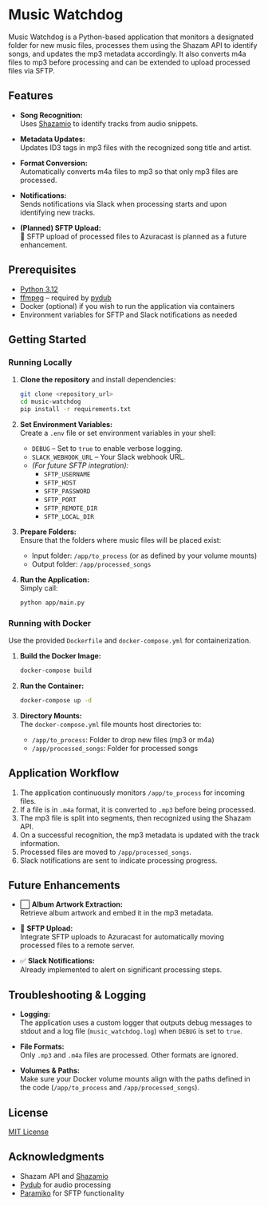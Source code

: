 # Music Watchdog

Music Watchdog is a Python-based application that monitors a designated folder for new music files, processes them using the Shazam API to identify songs, and updates the mp3 metadata accordingly. It also converts m4a files to mp3 before processing and can be extended to upload processed files via SFTP.

## Features

- **Song Recognition:**  
  Uses [Shazamio](https://github.com/MarioVilas/shazamio) to identify tracks from audio snippets.

- **Metadata Updates:**  
  Updates ID3 tags in mp3 files with the recognized song title and artist.

- **Format Conversion:**  
  Automatically converts m4a files to mp3 so that only mp3 files are processed.

- **Notifications:**  
  Sends notifications via Slack when processing starts and upon identifying new tracks.
  
- **(Planned) SFTP Upload:**  
  🚧 SFTP upload of processed files to Azuracast is planned as a future enhancement.

## Prerequisites

- [Python 3.12](https://www.python.org/downloads/)
- [ffmpeg](https://ffmpeg.org/) – required by [pydub](https://github.com/jiaaro/pydub)
- Docker (optional) if you wish to run the application via containers
- Environment variables for SFTP and Slack notifications as needed

## Getting Started

### Running Locally

1. **Clone the repository** and install dependencies:
   ```bash
   git clone <repository_url>
   cd music-watchdog
   pip install -r requirements.txt
   ```

2. **Set Environment Variables:**  
   Create a `.env` file or set environment variables in your shell:
   - `DEBUG` – Set to `true` to enable verbose logging.
   - `SLACK_WEBHOOK_URL` – Your Slack webhook URL.
   - *(For future SFTP integration):*  
     - `SFTP_USERNAME`
     - `SFTP_HOST`
     - `SFTP_PASSWORD`
     - `SFTP_PORT`
     - `SFTP_REMOTE_DIR`
     - `SFTP_LOCAL_DIR`

3. **Prepare Folders:**  
   Ensure that the folders where music files will be placed exist:
   - Input folder: `/app/to_process` (or as defined by your volume mounts)
   - Output folder: `/app/processed_songs`

4. **Run the Application:**  
   Simply call:
   ```bash
   python app/main.py
   ```

### Running with Docker

Use the provided `Dockerfile` and `docker-compose.yml` for containerization.

1. **Build the Docker Image:**
   ```bash
   docker-compose build
   ```

2. **Run the Container:**
   ```bash
   docker-compose up -d
   ```

3. **Directory Mounts:**  
   The `docker-compose.yml` file mounts host directories to:
   - `/app/to_process`: Folder to drop new files (mp3 or m4a)
   - `/app/processed_songs`: Folder for processed songs

## Application Workflow

1. The application continuously monitors `/app/to_process` for incoming files.
2. If a file is in `.m4a` format, it is converted to `.mp3` before being processed.
3. The mp3 file is split into segments, then recognized using the Shazam API.
4. On a successful recognition, the mp3 metadata is updated with the track information.
5. Processed files are moved to `/app/processed_songs`.
6. Slack notifications are sent to indicate processing progress.

## Future Enhancements

- ⬜️ **Album Artwork Extraction:**  
  Retrieve album artwork and embed it in the mp3 metadata.

- 🚧 **SFTP Upload:**  
  Integrate SFTP uploads to Azuracast for automatically moving processed files to a remote server.

- ✅ **Slack Notifications:**  
  Already implemented to alert on significant processing steps.

## Troubleshooting & Logging

- **Logging:**  
  The application uses a custom logger that outputs debug messages to stdout and a log file (`music_watchdog.log`) when `DEBUG` is set to `true`.

- **File Formats:**  
  Only `.mp3` and `.m4a` files are processed. Other formats are ignored.

- **Volumes & Paths:**  
  Make sure your Docker volume mounts align with the paths defined in the code (`/app/to_process` and `/app/processed_songs`).

## License

[MIT License](LICENSE)

## Acknowledgments

- Shazam API and [Shazamio](https://github.com/MarioVilas/shazamio)
- [Pydub](https://github.com/jiaaro/pydub) for audio processing
- [Paramiko](http://www.paramiko.org/) for SFTP functionality
